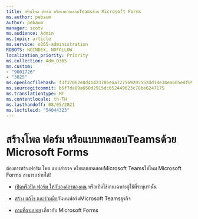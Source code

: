 ```yaml
---
title: สร้างโพล ฟอร์ม หรือแบบทดสอบTeamsด้วย Microsoft Forms
ms.author: pebaum
author: pebaum
manager: scotv
ms.audience: Admin
ms.topic: article
ms.service: o365-administration
ROBOTS: NOINDEX, NOFOLLOW
localization_priority: Priority
ms.collection: Adm_O365
ms.custom:
- "9001726"
- "3825"
ms.openlocfilehash: f3f37062e8d4b423786eaa727569205552dd18e34ea605edf09ffe5b12a16b6e
ms.sourcegitcommit: b5f7da89a650d2915dc652449623c78be6247175
ms.translationtype: MT
ms.contentlocale: th-TH
ms.lasthandoff: 08/05/2021
ms.locfileid: "54044323"
---
```

# <a name="create-a-poll-form-or-quiz-for-teams-with-microsoft-forms"></a>สร้างโพล ฟอร์ม หรือแบบทดสอบTeamsด้วย Microsoft Forms

ต้องการสร้างฟอร์ม โพล แบบสํารวจ หรือแบบทดสอบMicrosoft Teamsใช่ไหม Microsoft Forms สามารถช่วยได้!

 - [เปิดหรือปิด ฟอร์ม ให้กับองค์กรของคุณ](https://support.office.com/article/turn-off-or-turn-on-microsoft-forms-8dcbf3ab-f2d6-459a-b8be-8d9892132a43) หรือเปิดใช้งานเฉพาะผู้ใช้ที่ระบุเท่านั้น
 
 - [สร้าง แก้ไข และร่วมมือ](https://support.office.com/article/create-edit-and-collaborate-on-a-form-in-microsoft-teams-333b97a3-41d9-48bc-a1cb-84a96bd44e14)กันบนฟอร์มMicrosoft Teamsธุรกิจ
 
 - [ถามที่ถามบ่อย](https://support.office.com/article/get-started-1dd58027-40dc-42d0-9ca4-80ddecc5c696) เกี่ยวกับ Microsoft Forms